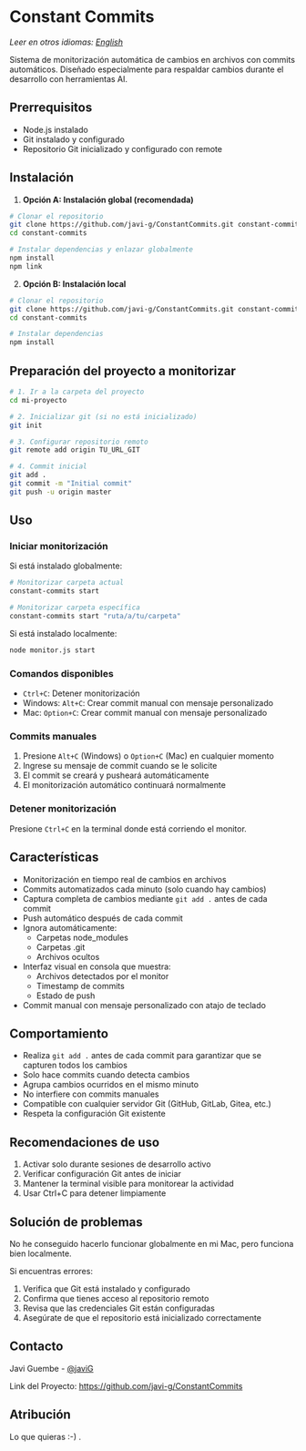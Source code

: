 # Constant Commits

*Leer en otros idiomas: [English](README.md)*

Sistema de monitorización automática de cambios en archivos con commits automáticos. Diseñado especialmente para respaldar cambios durante el desarrollo con herramientas AI.

## Prerrequisitos

- Node.js instalado
- Git instalado y configurado
- Repositorio Git inicializado y configurado con remote

## Instalación

1. **Opción A: Instalación global (recomendada)**
```bash
# Clonar el repositorio
git clone https://github.com/javi-g/ConstantCommits.git constant-commits
cd constant-commits

# Instalar dependencias y enlazar globalmente
npm install
npm link
```

2. **Opción B: Instalación local**
```bash
# Clonar el repositorio
git clone https://github.com/javi-g/ConstantCommits.git constant-commits
cd constant-commits

# Instalar dependencias
npm install
```

## Preparación del proyecto a monitorizar

```bash
# 1. Ir a la carpeta del proyecto
cd mi-proyecto

# 2. Inicializar git (si no está inicializado)
git init

# 3. Configurar repositorio remoto
git remote add origin TU_URL_GIT

# 4. Commit inicial
git add .
git commit -m "Initial commit"
git push -u origin master
```

## Uso

### Iniciar monitorización

Si está instalado globalmente:
```bash
# Monitorizar carpeta actual
constant-commits start

# Monitorizar carpeta específica
constant-commits start "ruta/a/tu/carpeta"
```

Si está instalado localmente:
```bash
node monitor.js start
```

### Comandos disponibles
- `Ctrl+C`: Detener monitorización
- Windows: `Alt+C`: Crear commit manual con mensaje personalizado
- Mac: `Option+C`: Crear commit manual con mensaje personalizado

### Commits manuales
1. Presione `Alt+C` (Windows) o `Option+C` (Mac) en cualquier momento
2. Ingrese su mensaje de commit cuando se le solicite
3. El commit se creará y pusheará automáticamente
4. El monitorización automático continuará normalmente

### Detener monitorización
Presione `Ctrl+C` en la terminal donde está corriendo el monitor.


## Características

- Monitorización en tiempo real de cambios en archivos
- Commits automatizados cada minuto (solo cuando hay cambios)
- Captura completa de cambios mediante `git add .` antes de cada commit
- Push automático después de cada commit
- Ignora automáticamente:
  - Carpetas node_modules
  - Carpetas .git
  - Archivos ocultos
- Interfaz visual en consola que muestra:
  - Archivos detectados por el monitor
  - Timestamp de commits
  - Estado de push
- Commit manual con mensaje personalizado con atajo de teclado

## Comportamiento

- Realiza `git add .` antes de cada commit para garantizar que se capturen todos los cambios
- Solo hace commits cuando detecta cambios
- Agrupa cambios ocurridos en el mismo minuto
- No interfiere con commits manuales
- Compatible con cualquier servidor Git (GitHub, GitLab, Gitea, etc.)
- Respeta la configuración Git existente

## Recomendaciones de uso

1. Activar solo durante sesiones de desarrollo activo
2. Verificar configuración Git antes de iniciar
3. Mantener la terminal visible para monitorear la actividad
4. Usar Ctrl+C para detener limpiamente

## Solución de problemas
No he conseguido hacerlo funcionar globalmente en mi Mac, pero funciona bien localmente.

Si encuentras errores:
1. Verifica que Git está instalado y configurado
2. Confirma que tienes acceso al repositorio remoto
3. Revisa que las credenciales Git están configuradas
4. Asegúrate de que el repositorio está inicializado correctamente

## Contacto

Javi Guembe - [@javiG](https://twitter.com/javig)

Link del Proyecto: https://github.com/javi-g/ConstantCommits

## Atribución

Lo que quieras :-) .